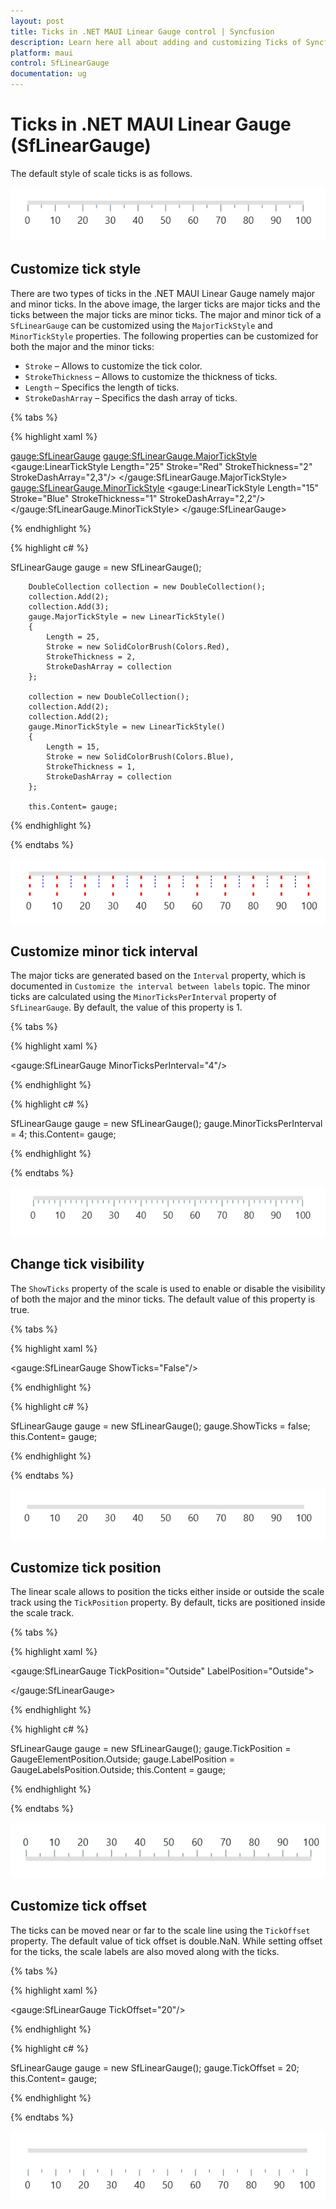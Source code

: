 ```yaml
---
layout: post
title: Ticks in .NET MAUI Linear Gauge control | Syncfusion
description: Learn here all about adding and customizing Ticks of Syncfusion .NET MAUI Linear Gauge (SfLinearGauge) control and more.
platform: maui
control: SfLinearGauge
documentation: ug
---
```


# Ticks in .NET MAUI Linear Gauge (SfLinearGauge)

The default style of scale ticks is as follows.

![Initialize linear gauge for axis](images/getting-started/default_linear_gauge.PNG)

## Customize tick style

There are two types of ticks in the .NET MAUI Linear Gauge namely major and minor ticks. In the above image, the larger ticks are major ticks and the ticks between the major ticks are minor ticks. The major and minor tick of a `SfLinearGauge` can be customized using the `MajorTickStyle` and `MinorTickStyle` properties. The following properties can be customized for both the major and the minor ticks:
* `Stroke` – Allows to customize the tick color.
* `StrokeThickness` – Allows to customize the thickness of ticks.
* `Length` – Specifics the length of ticks.
* `StrokeDashArray` – Specifics the dash array of ticks.

{% tabs %}

{% highlight xaml %}

 <gauge:SfLinearGauge>
                <gauge:SfLinearGauge.MajorTickStyle>
                    <gauge:LinearTickStyle Length="25" Stroke="Red" StrokeThickness="2" StrokeDashArray="2,3"/>
                </gauge:SfLinearGauge.MajorTickStyle>
                <gauge:SfLinearGauge.MinorTickStyle>
                    <gauge:LinearTickStyle Length="15" Stroke="Blue" StrokeThickness="1" StrokeDashArray="2,2"/>
                </gauge:SfLinearGauge.MinorTickStyle>
            </gauge:SfLinearGauge>

{% endhighlight %}

{% highlight c# %}

SfLinearGauge gauge = new SfLinearGauge();

		DoubleCollection collection = new DoubleCollection();
		collection.Add(2);
		collection.Add(3);
		gauge.MajorTickStyle = new LinearTickStyle()
		{
			Length = 25,
			Stroke = new SolidColorBrush(Colors.Red),
			StrokeThickness = 2,
			StrokeDashArray = collection
		};
		
		collection = new DoubleCollection();
		collection.Add(2);
		collection.Add(2);
		gauge.MinorTickStyle = new LinearTickStyle()
		{
			Length = 15,
			Stroke = new SolidColorBrush(Colors.Blue),
			StrokeThickness = 1,
			StrokeDashArray = collection
		};

		this.Content= gauge;

{% endhighlight %}

{% endtabs %}

![Customize the linear gauge axis tick style](images/axis-ticks/axis-tick-style.PNG)

## Customize minor tick interval

The major ticks are generated based on the `Interval` property, which is documented in `Customize the interval between labels` topic. The minor ticks are calculated using the `MinorTicksPerInterval` property of `SfLinearGauge`. By default, the value of this property is 1.

{% tabs %}

{% highlight xaml %}

 <gauge:SfLinearGauge MinorTicksPerInterval="4"/>

{% endhighlight %}

{% highlight c# %}

SfLinearGauge gauge = new SfLinearGauge();
		gauge.MinorTicksPerInterval = 4;
		this.Content= gauge;

{% endhighlight %}

{% endtabs %}

![Customize linear gauge ticks per interval](images/axis-ticks/minor-ticks-per-interval.PNG)

## Change tick visibility

The `ShowTicks` property of the scale is used to enable or disable the visibility of both the major and the minor ticks. The default value of this property is true.

{% tabs %}

{% highlight xaml %}

<gauge:SfLinearGauge ShowTicks="False"/>

{% endhighlight %}

{% highlight c# %}

SfLinearGauge gauge = new SfLinearGauge();
		gauge.ShowTicks = false;
		this.Content= gauge;

{% endhighlight %}

{% endtabs %}

![Customize linear gauge ticks visibility](images/axis-ticks/linear-gauge-tick-visibility.PNG)

## Customize tick position

The linear scale allows to position the ticks either inside or outside the scale track using the `TickPosition` property. By default, ticks are positioned inside the scale track.


{% tabs %}

{% highlight xaml %}

  <gauge:SfLinearGauge  TickPosition="Outside" LabelPosition="Outside">
                
  </gauge:SfLinearGauge>

{% endhighlight %}

{% highlight c# %}

SfLinearGauge gauge = new SfLinearGauge();
		gauge.TickPosition = GaugeElementPosition.Outside;
		gauge.LabelPosition = GaugeLabelsPosition.Outside;
		this.Content = gauge;

{% endhighlight %}

{% endtabs %}

![Set linear gauge tick position](images/axis-labels/label-placement.PNG)


## Customize tick offset

The ticks can be moved near or far to the scale line using the `TickOffset` property. The default value of tick offset is double.NaN. While setting offset for the ticks, the scale labels are also moved along with the ticks.

{% tabs %}

{% highlight xaml %}

<gauge:SfLinearGauge TickOffset="20"/>

{% endhighlight %}

{% highlight c# %}

SfLinearGauge gauge = new SfLinearGauge();
		gauge.TickOffset = 20;
		this.Content= gauge;

{% endhighlight %}

{% endtabs %}

![Customize linear gauge ticks offset from axis](images/axis-ticks/customize-tick-offset.PNG)


